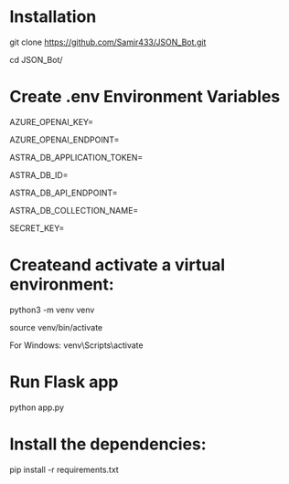 # Installation
git clone https://github.com/Samir433/JSON_Bot.git

cd JSON_Bot/


# Create .env Environment Variables

AZURE_OPENAI_KEY=<your-azure-openai-key>

AZURE_OPENAI_ENDPOINT=<your-azure-openai-endpoint>

ASTRA_DB_APPLICATION_TOKEN=<your-astra-db-application-token>

ASTRA_DB_ID=<your-astra-db-id>

ASTRA_DB_API_ENDPOINT=<your-astra-db-api-endpoint>

ASTRA_DB_COLLECTION_NAME=<your-collection-name>

SECRET_KEY=<your-flask-secret-key>



# Createand activate a virtual environment:
python3 -m venv venv

source venv/bin/activate

For Windows: venv\Scripts\activate

# Run Flask app

python app.py

# Install the dependencies:

pip install -r requirements.txt
